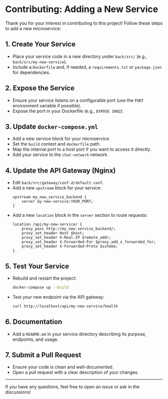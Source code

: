 # Contributing: Adding a New Service

Thank you for your interest in contributing to this project! Follow these steps to add a new microservice:

## 1. Create Your Service
- Place your service code in a new directory under `back/src/` (e.g., `back/src/my-new-service`).
- Include a `Dockerfile` and, if needed, a `requirements.txt` or `package.json` for dependencies.

## 2. Expose the Service
- Ensure your service listens on a configurable port (use the `PORT` environment variable if possible).
- Expose the port in your Dockerfile (e.g., `EXPOSE 3002`).

## 3. Update `docker-compose.yml`
- Add a new service block for your microservice.
- Set the `build` context and `dockerfile` path.
- Map the internal port to a host port if you want to access it directly.
- Add your service to the `chat-network` network.

## 4. Update the API Gateway (Nginx)
- Edit `back/src/gateway/conf.d/default.conf`.
- Add a new `upstream` block for your service:
  ```nginx
  upstream my_new_service_backend {
      server my-new-service:YOUR_PORT;
  }
  ```
- Add a new `location` block in the `server` section to route requests:
  ```nginx
  location /api/my-new-service/ {
      proxy_pass http://my_new_service_backend/;
      proxy_set_header Host $host;
      proxy_set_header X-Real-IP $remote_addr;
      proxy_set_header X-Forwarded-For $proxy_add_x_forwarded_for;
      proxy_set_header X-Forwarded-Proto $scheme;
  }
  ```

## 5. Test Your Service
- Rebuild and restart the project:
  ```sh
  docker-compose up --build
  ```
- Test your new endpoint via the API gateway:
  ```sh
  curl http://localhost/api/my-new-service/health
  ```

## 6. Documentation
- Add a `README.md` in your service directory describing its purpose, endpoints, and usage.

## 7. Submit a Pull Request
- Ensure your code is clean and well-documented.
- Open a pull request with a clear description of your changes.

---

If you have any questions, feel free to open an issue or ask in the discussions!
